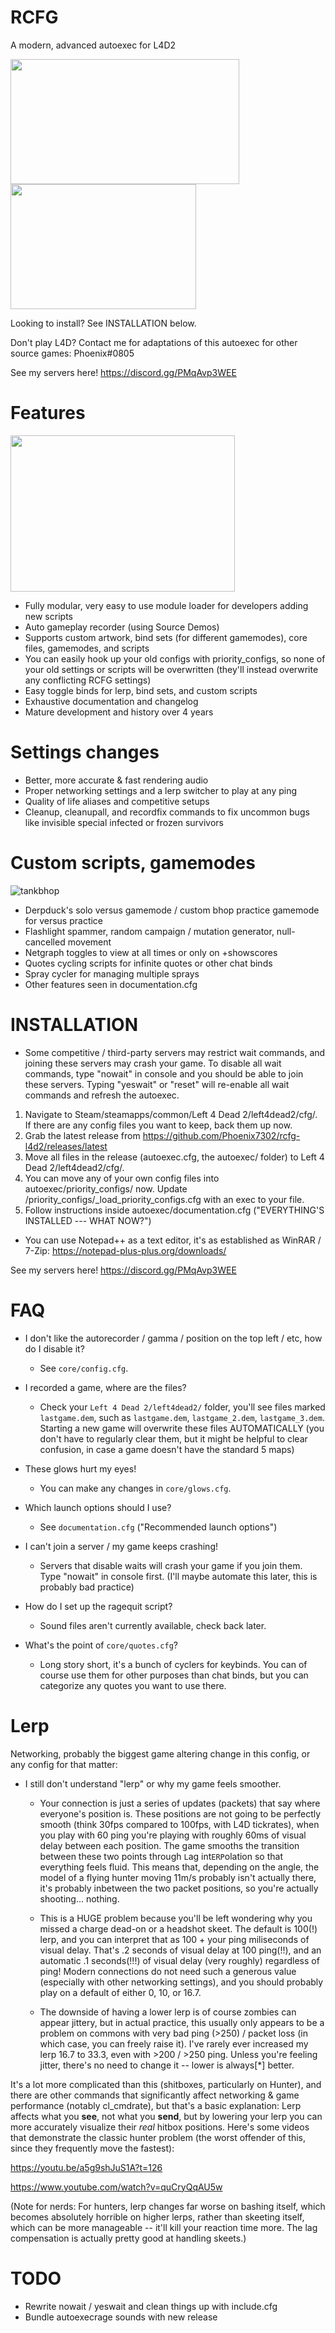 # RCFG
A modern, advanced autoexec for L4D2

<img src="https://user-images.githubusercontent.com/59309378/152957758-87db48f1-a31c-46d0-91e9-e5a1c0d1c203.gif" width="366" height="200"><img src="https://user-images.githubusercontent.com/59309378/152957767-db9162ed-3727-4766-a011-6cf79c70d427.gif" width="297" height="200">

Looking to install? See INSTALLATION below.

Don't play L4D? Contact me for adaptations of this autoexec for other source games: Phoenix#0805

See my servers here! https://discord.gg/PMqAvp3WEE

# Features
<img src="https://user-images.githubusercontent.com/59309378/152957771-3d621d16-ad68-4a25-89d1-6a671368e342.gif" width="359" height="250">

- Fully modular, very easy to use module loader for developers adding new scripts
- Auto gameplay recorder (using Source Demos)
- Supports custom artwork, bind sets (for different gamemodes), core files, gamemodes, and scripts
- You can easily hook up your old configs with priority_configs, so none of your old settings or scripts will be overwritten (they'll instead overwrite any conflicting RCFG settings)
- Easy toggle binds for lerp, bind sets, and custom scripts
- Exhaustive documentation and changelog
- Mature development and history over 4 years

# Settings changes
- Better, more accurate & fast rendering audio
- Proper networking settings and a lerp switcher to play at any ping
- Quality of life aliases and competitive setups
- Cleanup, cleanupall, and recordfix commands to fix uncommon bugs like invisible special infected or frozen survivors

# Custom scripts, gamemodes
![tankbhop](https://user-images.githubusercontent.com/59309378/152971426-9fdcb5e9-9706-435a-a411-b7523513a971.gif)

- Derpduck's solo versus gamemode / custom bhop practice gamemode for versus practice
- Flashlight spammer, random campaign / mutation generator, null-cancelled movement
- Netgraph toggles to view at all times or only on +showscores
- Quotes cycling scripts for infinite quotes or other chat binds
- Spray cycler for managing multiple sprays
- Other features seen in documentation.cfg

# INSTALLATION
- Some competitive / third-party servers may restrict wait commands, and joining these servers may crash your game. To disable all wait commands, type "nowait" in console and you should be able to join these servers. Typing "yeswait" or "reset" will re-enable all wait commands and refresh the autoexec.

1. Navigate to Steam/steamapps/common/Left 4 Dead 2/left4dead2/cfg/. If there are any config files you want to keep, back them up now.
2. Grab the latest release from https://github.com/Phoenix7302/rcfg-l4d2/releases/latest
3. Move all files in the release (autoexec.cfg, the autoexec/ folder) to Left 4 Dead 2/left4dead2/cfg/.
4. You can move any of your own config files into autoexec/priority_configs/ now. Update /priority_configs/\_load_priority_configs.cfg with an exec to your file.
5. Follow instructions inside autoexec/documentation.cfg ("EVERYTHING'S INSTALLED --- WHAT NOW?")

- You can use Notepad++ as a text editor, it's as established as WinRAR / 7-Zip: https://notepad-plus-plus.org/downloads/

See my servers here! https://discord.gg/PMqAvp3WEE

# FAQ
- I don't like the autorecorder / gamma / position on the top left / etc, how do I disable it?
     - See `core/config.cfg`.

- I recorded a game, where are the files?
     - Check your `Left 4 Dead 2/left4dead2/` folder, you'll see files marked `lastgame.dem`, such as `lastgame.dem`, `lastgame_2.dem`, `lastgame_3.dem`. Starting a new game will overwrite these files AUTOMATICALLY (you don't have to regularly clear them, but it might be helpful to clear confusion, in case a game doesn't have the standard 5 maps)

- These glows hurt my eyes!
     - You can make any changes in `core/glows.cfg`.

- Which launch options should I use?
     - See `documentation.cfg` ("Recommended launch options")

- I can't join a server / my game keeps crashing!
     - Servers that disable waits will crash your game if you join them. Type "nowait" in console first. (I'll maybe automate this later, this is probably bad practice)

- How do I set up the ragequit script?
     - Sound files aren't currently available, check back later.

- What's the point of `core/quotes.cfg`?
     - Long story short, it's a bunch of cyclers for keybinds. You can of course use them for other purposes than chat binds, but you can categorize any quotes you want to use there.

# Lerp
Networking, probably the biggest game altering change in this config, or any config for that matter:

- I still don't understand "lerp" or why my game feels smoother.
     - Your connection is just a series of updates (packets) that say where everyone's position is. These positions are not going to be perfectly smooth (think 30fps compared to 100fps, with L4D tickrates), when you play with 60 ping you're playing with roughly 60ms of visual delay between each position. The game smooths the transition between these two points through `L`ag int`ERP`olation so that everything feels fluid. This means that, depending on the angle, the model of a flying hunter moving 11m/s probably isn't actually there, it's probably inbetween the two packet positions, so you're actually shooting... nothing.

     - This is a HUGE problem because you'll be left wondering why you missed a charge dead-on or a headshot skeet. The default is 100(!) lerp, and you can interpret that as 100 + your ping miliseconds of visual delay. That's .2 seconds of visual delay at 100 ping(!!), and an automatic .1 seconds(!!!) of visual delay (very roughly) regardless of ping! Modern connections do not need such a generous value (especially with other networking settings), and you should probably play on a default of either 0, 10, or 16.7.

     - The downside of having a lower lerp is of course zombies can appear jittery, but in actual practice, this usually only appears to be a problem on commons with very bad ping (>250) / packet loss (in which case, you can freely raise it). I've rarely ever increased my lerp 16.7 to 33.3, even with >200 / >250 ping. Unless you're feeling jitter, there's no need to change it -- lower is always\[*\] better.

It's a lot more complicated than this (shitboxes, particularly on Hunter), and there are other commands that significantly affect networking & game performance (notably cl_cmdrate), but that's a basic explanation: Lerp affects what you **see**, not what you **send**, but by lowering your lerp you can more accurately visualize their *real* hitbox positions. Here's some videos that demonstrate the classic hunter problem (the worst offender of this, since they frequently move the fastest):

https://youtu.be/a5g9shJuS1A?t=126

https://www.youtube.com/watch?v=quCryQqAU5w

(Note for nerds: For hunters, lerp changes far worse on bashing itself, which becomes absolutely horrible on higher lerps, rather than skeeting itself, which can be more manageable -- it'll kill your reaction time more. The lag compensation is actually pretty good at handling skeets.)

# TODO
- Rewrite nowait / yeswait and clean things up with include.cfg
- Bundle autoexecrage sounds with new release
